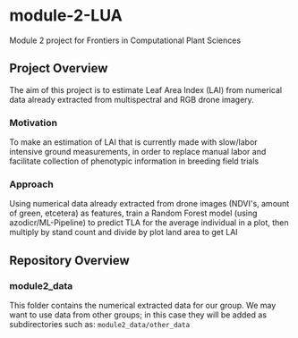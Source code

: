 # module-2-LUA
Module 2 project for Frontiers in Computational Plant Sciences

## Project Overview
The aim of this project is to estimate Leaf Area Index (LAI) from numerical data already extracted from multispectral and RGB drone imagery.
### Motivation
To make an estimation of LAI that is currently made with slow/labor intensive ground measurements, in order to replace manual labor and facilitate collection of phenotypic information in breeding field trials 
### Approach 
Using numerical data already extracted from drone images (NDVI's, amount of green, etcetera) as features, train a Random Forest model (using azodicr/ML-Pipeline) to predict TLA for the average individual in a plot, then multiply by stand count and divide by plot land area to get LAI

## Repository Overview 
### module2_data
This folder contains the numerical extracted data for our group. We  may want to use data from other groups; in this case they will be added as subdirectories such as: `module2_data/other_data`

